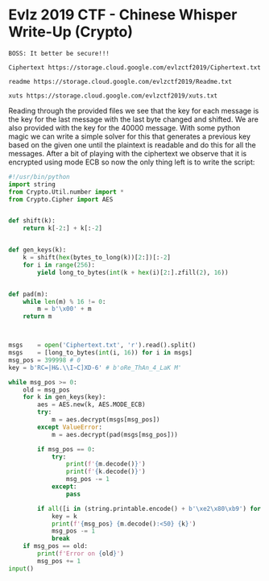 # Evlz 2019 CTF - Chinese Whisper Write-Up (Crypto)
<!--Authors: SoulTaku-->

```
BOSS: It better be secure!!!

Ciphertext https://storage.cloud.google.com/evlzctf2019/Ciphertext.txt

readme https://storage.cloud.google.com/evlzctf2019/Readme.txt

xuts https://storage.cloud.google.com/evlzctf2019/xuts.txt
```

Reading through the provided files we see that the key for each message is the key for the last message with the last byte changed and shifted. We are also provided with the key for the 40000 message. With some python magic we can write a simple solver for this that generates a previous key based on the given one until the plaintext is readable and do this for all the messages.
After a bit of playing with the ciphertext we observe that it is encrypted using mode ECB so now the only thing left is to write the script:

```python
#!/usr/bin/python
import string
from Crypto.Util.number import *
from Crypto.Cipher import AES


def shift(k):
    return k[-2:] + k[:-2]


def gen_keys(k):
    k = shift(hex(bytes_to_long(k))[2:])[:-2]
    for i in range(256):
        yield long_to_bytes(int(k + hex(i)[2:].zfill(2), 16))


def pad(m):
    while len(m) % 16 != 0:
        m = b'\x00' + m
    return m



msgs    = open('Ciphertext.txt', 'r').read().split()
msgs    = [long_to_bytes(int(i, 16)) for i in msgs]
msg_pos = 399998 # 0
key = b'RC=|H&.\\I~C]XD-6' # b'oRe_ThAn_4_LaK M'

while msg_pos >= 0:
    old = msg_pos
    for k in gen_keys(key):
        aes = AES.new(k, AES.MODE_ECB)
        try:
            m = aes.decrypt(msgs[msg_pos])
        except ValueError:
            m = aes.decrypt(pad(msgs[msg_pos]))

        if msg_pos == 0:
            try:
                print(f'{m.decode()}')
                print(f'{k.decode()}')
                msg_pos -= 1
            except:
                pass

        if all([i in (string.printable.encode() + b'\xe2\x80\xb9') for i in m]): #[:(len(m)*4)//5]]):
            key = k
            print(f'{msg_pos} {m.decode():<50} {k}')
            msg_pos -= 1
            break
    if msg_pos == old:
        print(f'Error on {old}')
        msg_pos += 1
input()
```